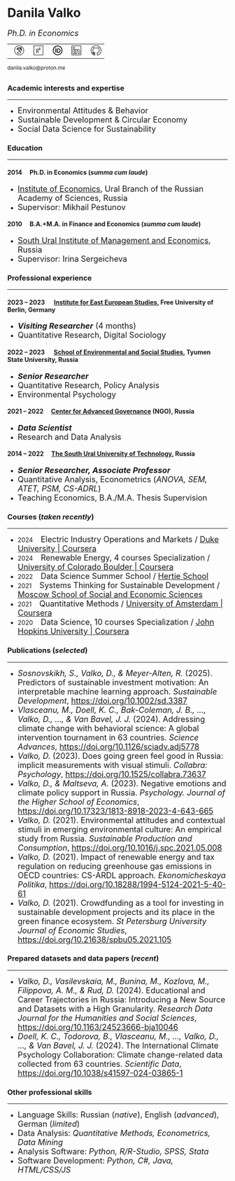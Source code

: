 # Danila Valko
<font size="4"><i>Ph.D. in Economics</i></font><br>
<table><tr><td>&nbsp;&nbsp;<a href="https://scholar.google.com/citations?user=8f3WFJAAAAAJ&hl=en"><img src="googlescholar.png" width="24" alt="GoogleScholar"></a></td><td>&nbsp;&nbsp;<a href="https://www.researchgate.net/profile/Danila-Valko"><img src="researchgate.png" width="22" alt="ResearchGate"></a></td><td>&nbsp;&nbsp;<a href="https://orcid.org/0000-0002-8058-7539"><img src="orcid.png" width="22" alt="ResearchGate"></a></td><td>&nbsp;&nbsp;<a href="http://www.linkedin.com/in/danila-valko"><img src="linkedin.png" width="22" alt="LinkedIn"></a></td><td>&nbsp;&nbsp;<a href="https://github.com/ellariel"><img src="github.png" width="24" alt="GitHub"></a></td></tr></table><sup>danila.valko@proton.me</sup>

### Academic interests and expertise	
___
- <font size="4">Environmental Attitudes & Behavior</font>
- <font size="4">Sustainable Development & Circular Economy</font>
- <font size="4">Social Data Science for Sustainability</font>

### Education
___
#### 2014 &emsp;Ph.D. in Economics (*summa cum laude*)
- <font size="4"><a href="https://uiec.ru/">Institute of Economics</a>, Ural Branch of the Russian Academy of Sciences, Russia</font>
- <font size="4">Supervisor: Mikhail Pestunov</font>

#### 2010 &emsp;B.A.+M.A. in Finance and Economics (*summa cum laude*)
- <font size="4"><a href="https://www.inueco.ru/">South Ural Institute of Management and Economics</a>, Russia</font>
- <font size="4">Supervisor: Irina Sergeicheva</font>

### Professional experience
___
#### 2023 – 2023 &emsp; [Institute for East European Studies](https://www.oei.fu-berlin.de/), Free University of Berlin, Germany
- <font size="4"><b><i>Visiting Researcher</i></b> (4 months)</font>
- <font size="4">Quantitative Research, Digital Sociology</font>

#### 2022 – 2023 &emsp; [School of Environmental and Social Studies](http://anthropo.school/english), Tyumen State University, Russia
- <font size="4"><b><i>Senior Researcher</i></b></font>
- <font size="4">Quantitative Research, Policy Analysis</font>
- <font size="4">Environmental Psychology</font>

#### 2021 – 2022 &emsp;[Center for Advanced Governance](https://cpur.ru/en/) (NGO), Russia
- <font size="4"><b><i>Data Scientist</i></b></font>
- <font size="4">Research and Data Analysis</font>

#### 2014 – 2022 &emsp;[The South Ural University of Technology](https://www.inueco.ru/), Russia
- <font size="4"><b><i>Senior Researcher, Associate Professor</i></b></font>
- <font size="4">Quantitative Analysis, Econometrics (<i>ANOVA, SEM, ATET, PSM, CS-ADRL</i>)</font>
- <font size="4">Teaching Economics, B.A./M.A. Thesis Supervision</font>

### Courses (*taken recently*)
___
- 2024 &emsp;<font size="4">Electric Industry Operations and Markets / <a href="https://www.coursera.org/learn/electricity">Duke University | Coursera</a></font>
- 2024 &emsp;<font size="4">Renewable Energy, 4 courses Specialization / <a href="https://www.coursera.org/specializations/renewable-energy">University of Colorado Boulder | Coursera</a></font>
- 2022 &emsp;<font size="4">Data Science Summer School / <a href="https://www.hertie-school.org/en/">Hertie School</a></font>
- 2021 &emsp;<font size="4">Systems Thinking for Sustainable Development / <a href="https://www.msses.ru/kursy/novaya-ekologiya-cistemnoe-myshlenie-dlya-ustoychivogo-razvitiya/">Moscow School of Social
and Economic Sciences</a></font>
- 2021 &emsp;<font size="4">Quantitative Methods / <a href="https://www.coursera.org/learn/quantitative-methods">University of Amsterdam | Coursera</a></font>
- 2020 &emsp;<font size="4">Data Science, 10 courses Specialization / <a href="https://www.coursera.org/specializations/jhu-data-science">John Hopkins University | Coursera</a></font>

### Publications (*selected*)
___
- <font size="4"><i>Sosnovskikh, S., Valko, D., & Meyer-Alten, R.</i> (2025). Predictors of sustainable investment motivation: An interpretable machine learning approach. <i>Sustainable Development</i>, <a href="https://doi.org/10.1002/sd.3387">https://doi.org/10.1002/sd.3387</a></font>
- <font size="4"><i>Vlasceanu, M., Doell, K. C., Bak-Coleman, J. B., ..., Valko, D., ..., & Van Bavel, J. J.</i> (2024). Addressing climate change with behavioral science: A global intervention tournament in 63 countries. <i>Science Advances</i>, <a href="https://doi.org/10.1126/sciadv.adj5778">https://doi.org/10.1126/sciadv.adj5778</a></font>
- <font size="4"><i>Valko, D.</i> (2023). Does going green feel good in Russia: implicit measurements with visual stimuli. <i>Collabra: Psychology</i>, <a href="https://doi.org/10.1525/collabra.73637">https://doi.org/10.1525/collabra.73637</a></font>
- <font size="4"><i>Valko, D., & Maltseva, A.</i> (2023). Negative emotions and climate policy support in Russia. <i>Psychology. Journal of the Higher School of Economics</i>, <a href="https://doi.org/10.17323/1813-8918-2023-4-643-665">https://doi.org/10.17323/1813-8918-2023-4-643-665</a></font>
- <font size="4"><i>Valko, D.</i> (2021). Environmental attitudes and contextual stimuli in emerging environmental culture: An empirical study from Russia. <i>Sustainable Production and Consumption</i>, <a href="https://doi.org/10.1016/j.spc.2021.05.008">https://doi.org/10.1016/j.spc.2021.05.008</a></font>
- <font size="4"><i>Valko, D.</i> (2021). Impact of renewable energy and tax regulation on reducing greenhouse gas emissions in OECD countries: CS-ARDL approach. <i>Ekonomicheskaya Politika</i>, <a href="https://doi.org/10.18288/1994-5124-2021-5-40-61">https://doi.org/10.18288/1994-5124-2021-5-40-61</a></font>
- <font size="4"><i>Valko, D.</i> (2021). Crowdfunding as a tool for investing in sustainable development projects and its place in the green finance ecosystem. <i>St Petersburg University Journal of Economic Studies</i>, <a href="https://doi.org/10.21638/spbu05.2021.105">https://doi.org/10.21638/spbu05.2021.105</a></font>

### Prepared datasets and data papers (*recent*)
___
- <font size="4"><i>Valko, D., Vasilevskaia, M., Bunina, M., Kozlova, M., Filippova, A. M., & Rud, D.</i> (2024). Educational and Career Trajectories in Russia: Introducing a New Source and Datasets with a High Granularity. <i>Research Data Journal for the Humanities and Social Sciences</i>, <a href="https://doi.org/10.1163/24523666-bja10046">https://doi.org/10.1163/24523666-bja10046</a></font>
- <font size="4"><i>Doell, K. C., Todorova, B., Vlasceanu, M., ..., Valko, D., ..., & Van Bavel, J. J.</i> (2024). The International Climate Psychology Collaboration: Climate change-related data collected from 63 countries. <i>Scientific Data</i>, <a href="https://doi.org/10.1038/s41597-024-03865-1">https://doi.org/10.1038/s41597-024-03865-1</a></font>

### Other professional skills
___
- <font size="4">Language Skills: Russian (<i>native</i>), English (<i>advanced</i>), German (<i>limited</i>)</font>
- <font size="4">Data Analysis: <i>Quantitative Methods, Econometrics, Data Mining</i></font>
- <font size="4">Analysis Software: <i>Python, R/R-Studio, SPSS, Stata</i></font>
- <font size="4">Software Development: <i>Python, C#, Java, HTML/CSS/JS</i></font>





